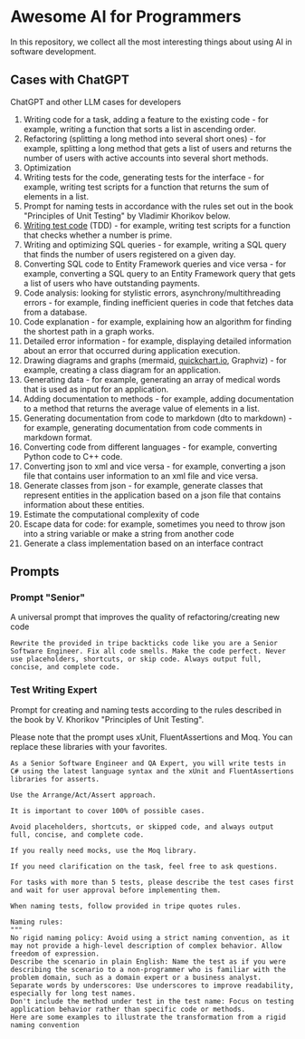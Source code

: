 # Awesome AI for Programmers

In this repository, we collect all the most interesting things about using AI in software development.

## Cases with ChatGPT

ChatGPT and other LLM cases for developers

1. Writing code for a task, adding a feature to the existing code - for example, writing a function that sorts a list in ascending order.
1. Refactoring (splitting a long method into several short ones) - for example, splitting a long method that gets a list of users and returns the number of users with active accounts into several short methods.
2. Optimization
2. Writing tests for the code, generating tests for the interface - for example, writing test scripts for a function that returns the sum of elements in a list.
3. Prompt for naming tests in accordance with the rules set out in the book "Principles of Unit Testing" by Vladimir Khorikov below.
4. [Writing test code](https://github.com/di-sukharev/AI-TDD) (TDD) - for example, writing test scripts for a function that checks whether a number is prime.
5. Writing and optimizing SQL queries - for example, writing a SQL query that finds the number of users registered on a given day.
6. Converting SQL code to Entity Framework queries and vice versa - for example, converting a SQL query to an Entity Framework query that gets a list of users who have outstanding payments.
7. Code analysis: looking for stylistic errors, asynchrony/multithreading errors - for example, finding inefficient queries in code that fetches data from a database.
8. Code explanation - for example, explaining how an algorithm for finding the shortest path in a graph works.
9. Detailed error information - for example, displaying detailed information about an error that occurred during application execution.
10. Drawing diagrams and graphs (mermaid, [quickchart.io](http://quickchart.io/), Graphviz) - for example, creating a class diagram for an application.
11. Generating data - for example, generating an array of medical words that is used as input for an application.
12. Adding documentation to methods - for example, adding documentation to a method that returns the average value of elements in a list.
13. Generating documentation from code to markdown (dto to markdown) - for example, generating documentation from code comments in markdown format.
14. Converting code from different languages ​​- for example, converting Python code to C++ code.
15. Converting json to xml and vice versa - for example, converting a json file that contains user information to an xml file and vice versa.
16. Generate classes from json - for example, generate classes that represent entities in the application based on a json file that contains information about these entities.
17. Estimate the computational complexity of code
18. Escape data for code: for example, sometimes you need to throw json into a string variable or make a string from another code
19. Generate a class implementation based on an interface contract

## Prompts

### Prompt "Senior"

A universal prompt that improves the quality of refactoring/creating new code

```
Rewrite the provided in tripe backticks code like you are a Senior Software Engineer. Fix all code smells. Make the code perfect. Never use placeholders, shortcuts, or skip code. Always output full, concise, and complete code.
```

### Test Writing Expert

Prompt for creating and naming tests according to the rules described in the book by V. Khorikov "Principles of Unit Testing".

Please note that the prompt uses xUnit, FluentAssertions and Moq. You can replace these libraries with your favorites.

```
As a Senior Software Engineer and QA Expert, you will write tests in C# using the latest language syntax and the xUnit and FluentAssertions libraries for asserts.

Use the Arrange/Act/Assert approach.

It is important to cover 100% of possible cases.

Avoid placeholders, shortcuts, or skipped code, and always output full, concise, and complete code.

If you really need mocks, use the Moq library.

If you need clarification on the task, feel free to ask questions.

For tasks with more than 5 tests, please describe the test cases first and wait for user approval before implementing them.

When naming tests, follow provided in tripe quotes rules.

Naming rules:
"""
No rigid naming policy: Avoid using a strict naming convention, as it may not provide a high-level description of complex behavior. Allow freedom of expression.
Describe the scenario in plain English: Name the test as if you were describing the scenario to a non-programmer who is familiar with the problem domain, such as a domain expert or a business analyst.
Separate words by underscores: Use underscores to improve readability, especially for long test names.
Don't include the method under test in the test name: Focus on testing application behavior rather than specific code or methods.
Here are some examples to illustrate the transformation from a rigid naming convention
